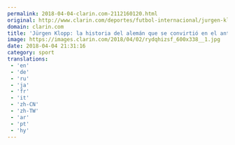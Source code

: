 ```yaml
---
permalink: 2018-04-04-clarin.com-2112160120.html
original: http://www.clarin.com/deportes/futbol-internacional/jurgen-klopp-historia-aleman-convirtio-antidoto-perfecto-pep-guardiola_0_BkgnsoGiM.html
domain: clarin.com
title: 'Jürgen Klopp: la historia del alemán que se convirtió en el antídoto perfecto de Pep Guardiola'
image: https://images.clarin.com/2018/04/02/rydqhizsf_600x338__1.jpg
date: 2018-04-04 21:31:16
category: sport
translations: 
 - 'en'
 - 'de'
 - 'ru'
 - 'ja'
 - 'fr'
 - 'it'
 - 'zh-CN'
 - 'zh-TW'
 - 'ar'
 - 'pt'
 - 'hy'
---
```


